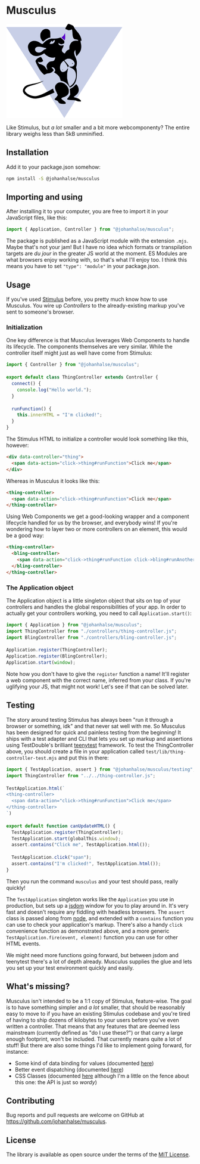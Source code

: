 # Musculus

![Mus Musculus Musculus](https://github.com/johanhalse/musculus/blob/main/musculus.png?raw=true)

Like Stimulus, but _a lot_ smaller and a bit more webcomponenty? The entire library weighs less than 5kB unminified.

## Installation

Add it to your package.json somehow:

```bash
npm install -S @johanhalse/musculus
```

## Importing and using

After installing it to your computer, you are free to import it in your JavaScript files, like this:

```javascript
import { Application, Controller } from "@johanhalse/musculus";
```

The package is published as a JavaScript module with the extension `.mjs`. Maybe that's not your jam! But I have no idea which formats or transpilation targets are _du jour_ in the greater JS world at the moment. ES Modules are what browsers enjoy working with, so that's what I'll enjoy too. I think this means you have to set `"type": "module"` in your package.json.

## Usage

If you've used [Stimulus](https://stimulus.hotwired.dev) before, you pretty much know how to use Musculus. You wire up *Controllers* to the already-existing markup you've sent to someone's browser.

### Initialization

One key difference is that Musculus leverages Web Components to handle its lifecycle. The components themselves are very similar. While the controller itself might just as well have come from Stimulus:

```javascript
import { Controller } from "@johanhalse/musculus";

export default class ThingController extends Controller {
  connect() {
    console.log("Hello world.");
  }

  runFunction() {
    this.innerHTML = "I'm clicked!";
  }
}
```

The Stimulus HTML to initialize a controller would look something like this, however:

```html
<div data-controller="thing">
  <span data-action="click->thing#runFunction">Click me</span>
</div>
```

Whereas in Musculus it looks like this:

```html
<thing-controller>
  <span data-action="click->thing#runFunction">Click me</span>
</thing-controller>
```

Using Web Components we get a good-looking wrapper and a component lifecycle handled for us by the browser, and everybody wins! If you're wondering how to layer two or more controllers on an element, this would be a good way:

```html
<thing-controller>
  <bling-controller>
    <span data-action="click->thing#runFunction click->bling#runAnotherFunction">Click me</span>
  </bling-controller>
</thing-controller>
```

### The Application object

The Application object is a little singleton object that sits on top of your controllers and handles the global responsibilities of your app. In order to actually get your controllers working, you need to call `Application.start()`:

```javascript
import { Application } from "@johanhalse/musculus";
import ThingController from "./controllers/thing-controller.js";
import BlingController from "./controllers/bling-controller.js";

Application.register(ThingController);
Application.register(BlingController);
Application.start(window);

```

Note how you don't have to give the `register` function a name! It'll register a web component with the correct name, inferred from your class. If you're uglifying your JS, that might not work! Let's see if that can be solved later.

## Testing

The story around testing Stimulus has always been "run it through a browser or something, idk" and that never sat well with me. So Musculus has been designed for quick and painless testing from the beginning! It ships with a test adapter and CLI that lets you set up markup and assertions using TestDouble's brilliant [teenytest](https://github.com/testdouble/teenytest) framework. To test the ThingController above, you should create a file in your application called `test/lib/thing-controller-test.mjs` and put this in there:

```javascript
import { TestApplication, assert } from "@johanhalse/musculus/testing";
import ThingController from "../../thing-controller.js";

TestApplication.html(`
<thing-controller>
  <span data-action="click->thing#runFunction">Click me</span>
</thing-controller>
`)

export default function canUpdateHTML() {
  TestApplication.register(ThingController);
  TestApplication.start(globalThis.window);
  assert.contains("Click me", TestApplication.html());

  TestApplication.click("span");
  assert.contains("I'm clicked!", TestApplication.html());
}
```

Then you run the command `musculus` and your test should pass, really quickly!

The `TestApplication` singleton works like the `Application` you use in production, but sets up a [jsdom](https://github.com/jsdom/jsdom) window for you to play around in. It's very fast and doesn't require any fiddling with headless browsers. The `assert` class is passed along from [node](https://nodejs.org/api/assert.html#assert), and extended with a `contains` function you can use to check your application's markup. There's also a handy `click` convenience function as demonstrated above, and a more generic `TestApplication.fire(event, element)` function you can use for other HTML events.

We might need more functions going forward, but between jsdom and teenytest there's a lot of depth already. Musculus supplies the glue and lets you set up your test environment quickly and easily.

## What's missing?

Musculus isn't intended to be a 1:1 copy of Stimulus, feature-wise. The goal is to have something simpler and _a lot_ smaller, that should be reasonably easy to move to if you have an existing Stimulus codebase and you're tired of having to ship dozens of kilobytes to your users before you've even written a controller. That means that any features that are deemed less mainstream (currently defined as "do I use these?") or that carry a large enough footprint, won't be included. That currently means quite a lot of stuff! But there are also some things I'd like to implement going forward, for instance:

- Some kind of data binding for values (documented [here](https://stimulus.hotwired.dev/handbook/managing-state#using-values))
- Better event dispatching (documented [here](https://stimulus.hotwired.dev/reference/controllers#cross-controller-coordination-with-events))
- CSS Classes (documented [here](https://stimulus.hotwired.dev/reference/css-classes) although I'm a little on the fence about this one: the API is just so _wordy_)

## Contributing

Bug reports and pull requests are welcome on GitHub at https://github.com/johanhalse/musculus.

## License

The library is available as open source under the terms of the [MIT License](https://opensource.org/licenses/MIT).
